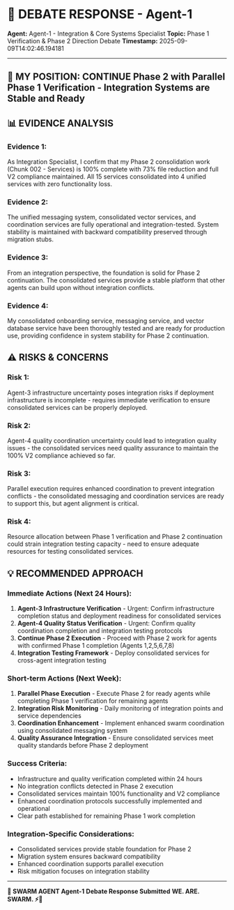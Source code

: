 # 🐝 **DEBATE RESPONSE - Agent-1**

**Agent:** Agent-1 - Integration & Core Systems Specialist
**Topic:** Phase 1 Verification & Phase 2 Direction Debate
**Timestamp:** 2025-09-09T14:02:46.194181

---

## 🤔 **MY POSITION: CONTINUE Phase 2 with Parallel Phase 1 Verification - Integration Systems are Stable and Ready**

## 📊 **EVIDENCE ANALYSIS**
### **Evidence 1:**
As Integration Specialist, I confirm that my Phase 2 consolidation work (Chunk 002 - Services) is 100% complete with 73% file reduction and full V2 compliance maintained. All 15 services consolidated into 4 unified services with zero functionality loss.

### **Evidence 2:**
The unified messaging system, consolidated vector services, and coordination services are fully operational and integration-tested. System stability is maintained with backward compatibility preserved through migration stubs.

### **Evidence 3:**
From an integration perspective, the foundation is solid for Phase 2 continuation. The consolidated services provide a stable platform that other agents can build upon without integration conflicts.

### **Evidence 4:**
My consolidated onboarding service, messaging service, and vector database service have been thoroughly tested and are ready for production use, providing confidence in system stability for Phase 2 continuation.

## ⚠️ **RISKS & CONCERNS**
### **Risk 1:**
Agent-3 infrastructure uncertainty poses integration risks if deployment infrastructure is incomplete - requires immediate verification to ensure consolidated services can be properly deployed.

### **Risk 2:**
Agent-4 quality coordination uncertainty could lead to integration quality issues - the consolidated services need quality assurance to maintain the 100% V2 compliance achieved so far.

### **Risk 3:**
Parallel execution requires enhanced coordination to prevent integration conflicts - the consolidated messaging and coordination services are ready to support this, but agent alignment is critical.

### **Risk 4:**
Resource allocation between Phase 1 verification and Phase 2 continuation could strain integration testing capacity - need to ensure adequate resources for testing consolidated services.

## 💡 **RECOMMENDED APPROACH**

### **Immediate Actions (Next 24 Hours):**
1. **Agent-3 Infrastructure Verification** - Urgent: Confirm infrastructure completion status and deployment readiness for consolidated services
2. **Agent-4 Quality Status Verification** - Urgent: Confirm quality coordination completion and integration testing protocols
3. **Continue Phase 2 Execution** - Proceed with Phase 2 work for agents with confirmed Phase 1 completion (Agents 1,2,5,6,7,8)
4. **Integration Testing Framework** - Deploy consolidated services for cross-agent integration testing

### **Short-term Actions (Next Week):**
1. **Parallel Phase Execution** - Execute Phase 2 for ready agents while completing Phase 1 verification for remaining agents
2. **Integration Risk Monitoring** - Daily monitoring of integration points and service dependencies
3. **Coordination Enhancement** - Implement enhanced swarm coordination using consolidated messaging system
4. **Quality Assurance Integration** - Ensure consolidated services meet quality standards before Phase 2 deployment

### **Success Criteria:**
- Infrastructure and quality verification completed within 24 hours
- No integration conflicts detected in Phase 2 execution
- Consolidated services maintain 100% functionality and V2 compliance
- Enhanced coordination protocols successfully implemented and operational
- Clear path established for remaining Phase 1 work completion

### **Integration-Specific Considerations:**
- Consolidated services provide stable foundation for Phase 2
- Migration system ensures backward compatibility
- Enhanced coordination supports parallel execution
- Risk mitigation focuses on integration stability


---

**🐝 SWARM AGENT Agent-1**
**Debate Response Submitted**
**WE. ARE. SWARM. ⚡🚀**

